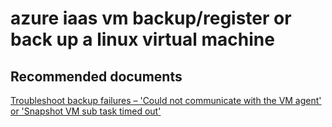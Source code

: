 <properties
	pageTitle="azure iaas vm backup/register or back up a linux virtual machine"
	description="azure iaas vm backup/register or back up a linux virtual machine"
	service="microsoft.recoveryservices"
	resource="vaults"
	authors="aashu"
	displayOrder=""
	selfHelpType="generic"
	supportTopicIds="32447378"
	resourceTags=""
	productPesIds="15207"
	cloudEnvironments="public"
/>

# azure iaas vm backup/register or back up a linux virtual machine

## **Recommended documents**
[Troubleshoot backup failures – 'Could not communicate with the VM agent' or 'Snapshot VM sub task timed out'](http://aka.ms/G0id4x)
